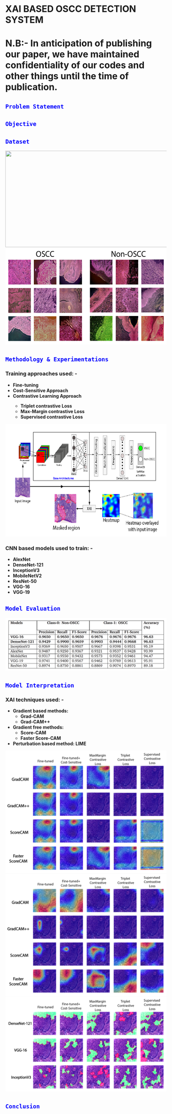 # **XAI BASED OSCC DETECTION SYSTEM**


<h1>N.B:- In anticipation of publishing our paper, we have maintained confidentiality of our codes and other things until the time of publication.</h1>

<h2><code style="color:blue">Problem Statement</code></h2>

<h2><code style="color:blue">Objective</code></h2>

<h2><code style="color:blue">Dataset</code></h2>
<div align="center">
    <img height="300" width="600" src="readMeFileImages/dataset.png" >
</div>

<div align="center">
    <img height="300" width="600" src="readMeFileImages/aug_data_2.png" >
</div>

<h2><code style="color:blue">Methodology & Experimentations</code></h2>
<h3>Training approaches used: -</h3>
<ul>
            <li><strong>Fine-tuning</strong></li>
            <li><strong>Cost-Sensitive Approach</strong></li>
            <li><strong>Contrastive Learning Approach</strong></li>
            <ul>
                <li><strong>Triplet contrastive Loss</strong></li>
                <li><strong>Max-Margin contrastive Loss</strong></li>
                <li><strong>Supervised contrastive Loss</strong></li>
            </ul>
</ul>
<div align="center">
    <img height="350" width="600" src="readMeFileImages/ft.png" >
</div>

<h3>CNN based models used to train: -</h3>
<ul>
            <li><strong>AlexNet</strong></li>
            <li><strong>DenseNet-121</strong></li>
            <li><strong>InceptionV3</strong></li>
            <li><strong>MobileNetV2</strong></li>
            <li><strong>ResNet-50</strong></li>
            <li><strong>VGG-16</strong></li>
            <li><strong>VGG-19</strong></li>
</ul>

<h2><code style="color:blue">Model Evaluation</code></h2>

<div align="center">
    <img src="readMeFileImages/result.png" >
</div>


<h2><code style="color:blue">Model Interpretation</code></h2>

<h3>XAI techniques used: -</h3>
<ul>
    <li>
        <strong>Gradient based methods:</strong>
        <ul>
            <li><strong>Grad-CAM</strong></li>
            <li><strong>Grad-CAM++</strong></li>
        </ul>
    </li>
    <li>
        <strong>Gradient free methods:</strong>
        <ul>
            <li><strong>Score-CAM</strong></li>
            <li><strong>Faster Score-CAM</strong></li>
        </ul>
    </li>
        <li>
        <strong>Perturbation based method: LIME</strong>
    </li>
</ul>

<div align="center">
    <img src="readMeFileImages/vgg16.png" >
</div>

<div align="center">
    <img src="readMeFileImages/inceptionv3.png">
</div>

<div align="center">
    <img src="readMeFileImages/CC_O_LIME_2.png">
</div>

<h2><code style="color:blue">Conclusion</code></h2>





